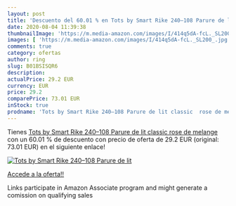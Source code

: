```yaml
---
layout: post
title: 'Descuento del 60.01 % en Tots by Smart Rike 240–108 Parure de lit'
date: 2020-08-04 11:39:38
thumbnailImage: 'https://m.media-amazon.com/images/I/414q5dA-fcL._SL200_.jpg'
images: [ 'https://m.media-amazon.com/images/I/414q5dA-fcL._SL200_.jpg' ]
comments: true
category: ofertas
author: ring
slug: B01BSISQR6
description:
actualPrice: 29.2 EUR
currency: EUR
price: 29.2
comparePrice: 73.01 EUR
inStock: true
prodname: 'Tots by Smart Rike 240–108 Parure de lit classic  rose de melange'
---
```


Tienes [Tots by Smart Rike 240–108 Parure de lit classic  rose de melange](https://www.amazon.fr/dp/B01BSISQR6/?tag=tolees0d-21) con un 60.01 % de descuento con precio de oferta de 29.2 EUR (original: 73.01 EUR) en el siguiente enlace!

[![Tots by Smart Rike 240–108 Parure de lit](https://m.media-amazon.com/images/I/414q5dA-fcL._SL200_.jpg)](https://www.amazon.fr/dp/B01BSISQR6/?tag=tolees0d-21)

[Accede a la oferta!!](https://www.amazon.fr/dp/B01BSISQR6/?tag=tolees0d-21)

Links participate in Amazon Associate program and might generate a comission on qualifying sales


